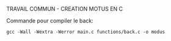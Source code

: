 TRAVAIL COMMUN - CREATION MOTUS EN C



Commande pour compiler le back:


`gcc -Wall -Wextra -Werror main.c functions/back.c -o modus`